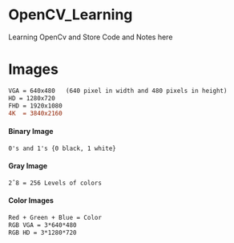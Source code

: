 # OpenCV_Learning

Learning OpenCv and Store Code and Notes here

# Images
```diff 
VGA = 640x480   (640 pixel in width and 480 pixels in height)
HD = 1280x720
FHD = 1920x1080
4K  = 3840x2160
```
#### Binary Image
```0's and 1's {0 black, 1 white}```

#### Gray Image
```2ˆ8 = 256 Levels of colors```

#### Color Images
```diff
Red + Green + Blue = Color
RGB VGA = 3*640*480 
RGB HD = 3*1280*720
```